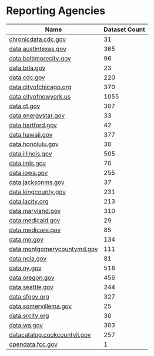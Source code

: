 # Reporting Agencies

Name | Dataset Count
---- | --------------
[chronicdata.cdc.gov](./chronicdata.cdc.gov.md) | 31
[data.austintexas.gov](./data.austintexas.gov.md) | 365
[data.baltimorecity.gov](./data.baltimorecity.gov.md) | 96
[data.brla.gov](./data.brla.gov.md) | 23
[data.cdc.gov](./data.cdc.gov.md) | 220
[data.cityofchicago.org](./data.cityofchicago.org.md) | 370
[data.cityofnewyork.us](./data.cityofnewyork.us.md) | 1055
[data.ct.gov](./data.ct.gov.md) | 307
[data.energystar.gov](./data.energystar.gov.md) | 33
[data.hartford.gov](./data.hartford.gov.md) | 42
[data.hawaii.gov](./data.hawaii.gov.md) | 377
[data.honolulu.gov](./data.honolulu.gov.md) | 30
[data.illinois.gov](./data.illinois.gov.md) | 505
[data.imls.gov](./data.imls.gov.md) | 70
[data.iowa.gov](./data.iowa.gov.md) | 255
[data.jacksonms.gov](./data.jacksonms.gov.md) | 37
[data.kingcounty.gov](./data.kingcounty.gov.md) | 231
[data.lacity.org](./data.lacity.org.md) | 213
[data.maryland.gov](./data.maryland.gov.md) | 310
[data.medicaid.gov](./data.medicaid.gov.md) | 29
[data.medicare.gov](./data.medicare.gov.md) | 85
[data.mo.gov](./data.mo.gov.md) | 134
[data.montgomerycountymd.gov](./data.montgomerycountymd.gov.md) | 111
[data.nola.gov](./data.nola.gov.md) | 81
[data.ny.gov](./data.ny.gov.md) | 518
[data.oregon.gov](./data.oregon.gov.md) | 456
[data.seattle.gov](./data.seattle.gov.md) | 244
[data.sfgov.org](./data.sfgov.org.md) | 327
[data.somervillema.gov](./data.somervillema.gov.md) | 25
[data.srcity.org](./data.srcity.org.md) | 30
[data.wa.gov](./data.wa.gov.md) | 303
[datacatalog.cookcountyil.gov](./datacatalog.cookcountyil.gov.md) | 257
[opendata.fcc.gov](./opendata.fcc.gov.md) | 1